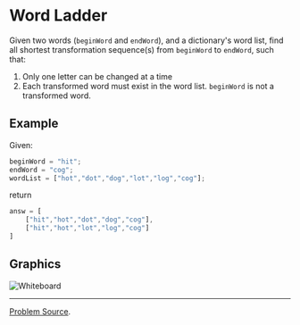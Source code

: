 # Word Ladder

Given two words (`beginWord` and `endWord`), and a dictionary's word list, find all shortest 
transformation sequence(s) from `beginWord` to `endWord`, such that:

1. Only one letter can be changed at a time
2. Each transformed word must exist in the word list. `beginWord` is not a transformed word.

Example
-------

Given:

```js
beginWord = "hit";
endWord = "cog";
wordList = ["hot","dot","dog","lot","log","cog"];
```

return

```js
answ = [
    ["hit","hot","dot","dog","cog"],
    ["hit","hot","lot","log","cog"]
]
```

Graphics
--------

![Whiteboard](https://user-images.githubusercontent.com/4989256/32445032-2bbe4a76-c30d-11e7-8ad4-dfba358d02b1.jpg)

---

[Problem Source](https://leetcode.com/problems/word-ladder-ii/description/).
